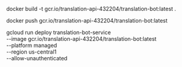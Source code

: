 docker build -t gcr.io/translation-api-432204/translation-bot:latest .

docker push gcr.io/translation-api-432204/translation-bot:latest

gcloud run deploy translation-bot-service \
 --image gcr.io/translation-api-432204/translation-bot:latest \
 --platform managed \
 --region us-central1 \
 --allow-unauthenticated
